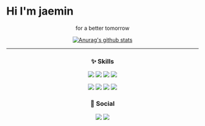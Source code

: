 
  
<h1> Hi I'm jaemin </h1>

<div align="center">
  
for a better tomorrow

<!--
**jmean12/jmean12** is a ✨ _special_ ✨ repository because its `README.md` (this file) appears on your GitHub profile.

Here are some ideas to get you started:

- 🔭 I’m currently working on ...
- 🌱 I’m currently learning ...
- 👯 I’m looking to collaborate on ...
- 🤔 I’m looking for help with ...
- 💬 Ask me about ...
- 📫 How to reach me: ...
- 😄 Pronouns: ...
- ⚡ Fun fact: ...
-->
[![Anurag's github stats](https://github-readme-stats.vercel.app/api?username=jmean12)](https://github.com/anuraghazra/github-readme-stats)
  
</div>

---
<div align="center">

### ✨ Skills

<img src="https://img.shields.io/badge/HTML5-E34F26?style=flat-square&logo=HTML5&logoColor=white"/></a> 
<img src="https://img.shields.io/badge/CSS3-1572B6?style=flat-square&logo=CSS3&logoColor=white"/></a> 
<img src="https://img.shields.io/badge/JavaScript-F7DF1E?style=flat-square&logo=JavaScript&logoColor=white"/></a> 
<img src="https://img.shields.io/badge/Node.js-339933?style=flat-square&logo=Node.js&logoColor=white"/></a>
<div align="center">
<img src="https://img.shields.io/badge/-ReactJs-61DAFB?logo=react&logoColor=white&style=flat-square"/></a>
<img src="https://img.shields.io/badge/styled-components-DB7093?style=flat-square&logo=styled-components&logoColor=white"/></a>
<img src="https://img.shields.io/badge/-Redux-764ABC?logo=Redux&logoColor=white&style=flat-square"/></a>
<img src="https://img.shields.io/badge/-React Router-CA4245?logo=React Router&logoColor=white&style=flat-square"/></a>
</div>

### 💫 Social                                                                   
<a href="https://velog.io/@jmean12" target="_blank"><img src="https://img.shields.io/badge/Velog-20c997?style=flat-square&logo=Vimeo&logoColor=white"/></a>
<a href="https://github.com/jmean12" target="_blank"><img src="https://img.shields.io/badge/GitHub-181717?style=flat-square&logo=GitHub&logoColor=#181717"/></a>
</div>
